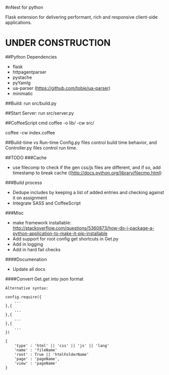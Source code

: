 #nNest for python

Flask extension for delivering performant, rich and responsive client-side applications.

# UNDER CONSTRUCTION

##Python Dependencies
* flask
* httpagentparser
* pystache
* pyYamlg
* ua-parser (https://github.com/tobie/ua-parser)
* minimatic

##Build:
run src/build.py

##Start Server:
run src/server.py

##CoffeeScript cmd
coffee -o lib/ -cw src/

coffee -cw index.coffee

##Build-time vs Run-time
Config.py files control build time behavior, and Controller.py files control run time.

##TODO
###Cache 
* use filecomp to check if the gen css/js files are different, and if so, add timestamp to break cache ((http://docs.python.org/library/filecmp.html)

###Build process
* Dedupe includes by keeping a list of added entries and checking against it on assignment
* Integrate SASS and CoffeeScript

###Misc
* make framework installable: http://stackoverflow.com/questions/5360873/how-do-i-package-a-python-application-to-make-it-pip-installable
* Add support for root config get shortcuts in Get.py
* Add in logging
* Add in hard fail checks

####Documenation
* Update all docs

####Convert Get.get into json format

	Alternative syntax:

	config.require({
		...
	},{
		...
	},{
		...
	},{
		...
	})

	{
		'type' : 'html' || 'css' || 'js' || 'lang'
		'name' : 'fileName'
		'root' : True || 'htmlFolderName'
		'page' : 'pageName',
		'view' : 'pageName'
	}
